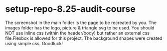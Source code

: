 # setup-repo-8.25-audit-course

The screenshot in the main folder is the page to be recreated by you. The images folder has the logo, picture & triangle svg to be used. You should NOT use inline css (within the header/body) but rather an external css file.Flexbox is allowed for this project. The background shapes were created using simple css. Goodluck!
